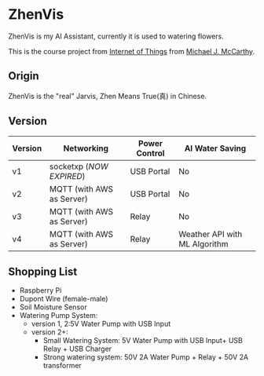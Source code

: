 # ZhenVis

ZhenVis is my AI Assistant, currently it is used to watering flowers.

This is the course project from [Internet of Things](https://www.andrew.cmu.edu/user/mm6/95-733/schedule.html) from [Michael J. McCarthy](https://www.andrew.cmu.edu/user/mm6/).

## Origin
ZhenVis is the "real" Jarvis, Zhen Means True(真) in Chinese.

## Version
| Version | Networking                  | Power Control | AI Water Saving               |
| ------- | --------------------------- | ------------- | ----------------------------- |
| v1      | socketxp (*NOW EXPIRED*)    | USB Portal    | No                            |
| v2      | MQTT  (with AWS as Server)  | USB Portal    | No                            |
| v3      | MQTT   (with AWS as Server) | Relay         | No                            |
| v4      | MQTT  (with AWS as Server)  | Relay         | Weather API with ML Algorithm |



## Shopping List
* Raspberry Pi
* Dupont Wire (female-male)
* Soil Moisture Sensor
* Watering Pump System:
  * version 1, 2:5V Water Pump with USB Input
  * version 2+:
    * Small Watering System: 5V Water Pump with USB Input+ USB Relay + USB Charger
    * Strong watering system: 50V 2A Water Pump + Relay + 50V 2A transformer
